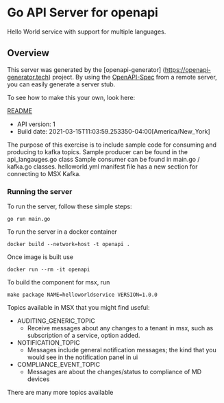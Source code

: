 # Go API Server for openapi

Hello World service with support for multiple languages.

## Overview
This server was generated by the [openapi-generator]
(https://openapi-generator.tech) project.
By using the [OpenAPI-Spec](https://github.com/OAI/OpenAPI-Specification) from a remote server, you can easily generate a server stub.  

To see how to make this your own, look here:

[README](https://openapi-generator.tech)

- API version: 1
- Build date: 2021-03-15T11:03:59.253350-04:00[America/New_York]

The purpose of this exercise is to include sample code for consuming and producing to kafka topics.
Sample producer can be found in the api_langauges.go class
Sample consumer can be found in main.go / kafka.go classes.
helloworld.yml manifest file has a new section for connecting to MSX Kafka.


### Running the server
To run the server, follow these simple steps:

```
go run main.go
```

To run the server in a docker container
```
docker build --network=host -t openapi .
```

Once image is built use
```
docker run --rm -it openapi 
```

To build the component for msx, run
```
make package NAME=helloworldservice VERSION=1.0.0
```

Topics available in MSX that you might find useful:
- AUDITING_GENERIC_TOPIC
  - Receive messages about any changes to a tenant in msx, such as subscription of a service, option added.
- NOTIFICATION_TOPIC
  - Messages include general notification messages; the kind that you would see in the notification panel in ui 
- COMPLIANCE_EVENT_TOPIC
  - Messages are about the changes/status to compliance of MD devices

There are many more topics available